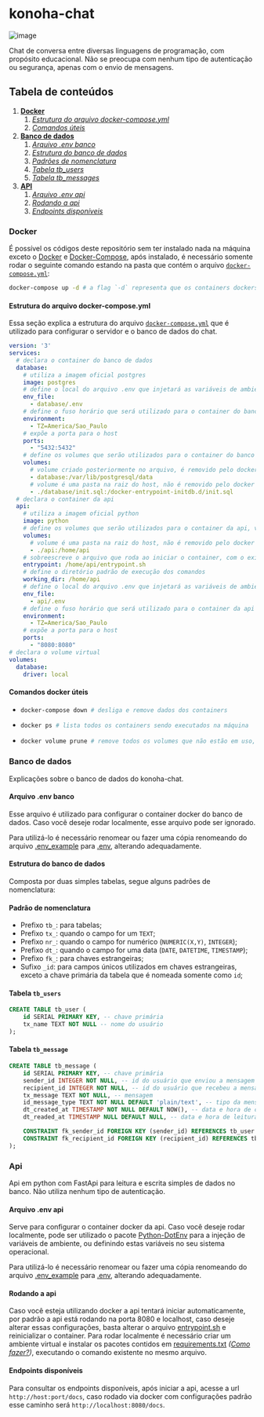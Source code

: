 # konoha-chat

![image](https://img.shields.io/badge/N%C3%ADvel-M%C3%A9dio-yellow)

Chat de conversa entre diversas linguagens de programação, com propósito educacional. Não se preocupa com nenhum tipo de autenticação ou segurança, apenas com o envio de mensagens.

## Tabela de conteúdos

1. **[Docker](#docker)**
   1. _[Estrutura do arquivo docker-compose.yml](#estrutura-do-arquivo-docker-composeyml)_
   1. _[Comandos úteis](#comandos-docker-úteis)_
1. **[Banco de dados](#banco-de-dados)**
   1. _[Arquivo .env banco](#arquivo-env-banco)_
   1. _[Estrutura do banco de dados](#estrutura-do-banco-de-dados)_
   1. _[Padrões de nomenclatura](#padrão-de-nomenclatura)_
   1. _[Tabela tb_users](#tabela-tb_users)_
   1. _[Tabela tb_messages](#tabela-tb_message)_
1. **[API](#api)**
   1. _[Arquivo .env api](#arquivo-env-api)_
   1. _[Rodando a api](#rodando-a-api)_
   1. _[Endpoints disponíveis](#endpoints-disponíveis)_

### Docker

É possível os códigos deste repositório sem ter instalado nada na máquina exceto o [Docker](https://docs.docker.com/get-docker/) e [Docker-Compose](https://docs.docker.com/compose/install/), após instalado, é necessário somente rodar o seguinte comando estando na pasta que contém o arquivo [`docker-compose.yml`](docker-compose.yml):

```sh
docker-compose up -d # a flag `-d` representa que os containers dockers serão executados sem 'prender' o terminal, deixando-o livre para outros comandos.
```

#### **Estrutura do arquivo docker-compose.yml**

Essa seção explica a estrutura do arquivo [`docker-compose.yml`](docker-compose.yml) que é utilizado para configurar o servidor e o banco de dados do chat.

```yml
version: '3'
services:
  # declara o container do banco de dados
  database: 
    # utiliza a imagem oficial postgres
    image: postgres
    # define o local do arquivo .env que injetará as variáveis de ambiente
    env_file:
      - database/.env
    # define o fuso horário que será utilizado para o container do banco de dados
    environment:
      - TZ=America/Sao_Paulo
    # expõe a porta para o host
    ports:
      - "5432:5432"
    # define os volumes que serão utilizados para o container do banco de dados, volumes não são removidos quando rodado docker-compose down, se o container for recriado, os volumes serão reutilizados, caso o volume for uma pasta no host, não será removido pelo docker volume prune
    volumes:
      # volume criado posteriormente no arquivo, é removido pelo docker volume prune
      - database:/var/lib/postgresql/data 
      # volume é uma pasta na raiz do host, não é removido pelo docker volume prune, insere um arquivo init.sql que cria a estrutura do banco de dados
      - ./database/init.sql:/docker-entrypoint-initdb.d/init.sql
  # declara o container da api
  api:
    # utiliza a imagem oficial python
    image: python
    # define os volumes que serão utilizados para o container da api, volumes não são removidos quando rodado docker-compose down, se o container for recriado, os volumes serão reutilizados, caso o volume for uma pasta no host, não será removido pelo docker volume prune
    volumes:
      # volume é uma pasta na raiz do host, não é removido pelo docker volume prune
      - ./api:/home/api
    # sobreescreve o arquivo que roda ao iniciar o container, com o existente no volume supracitado, esse script é utilizado pra iniciar a api
    entrypoint: /home/api/entrypoint.sh
    # define o diretório padrão de execução dos comandos
    working_dir: /home/api
    # define o local do arquivo .env que injetará as variáveis de ambiente
    env_file:
      - api/.env
    # define o fuso horário que será utilizado para o container da api
    environment:
      - TZ=America/Sao_Paulo
    # expõe a porta para o host
    ports:
      - "8080:8080"
# declara o volume virtual
volumes:
  database:
    driver: local
```

#### **Comandos docker úteis**

- ```sh
  docker-compose down # desliga e remove dados dos containers
  ```

- ```sh
  docker ps # lista todos os containers sendo executados na máquina
  ```

- ```sh
  docker volume prune # remove todos os volumes que não estão em uso, ou seja, após rodar o docker-compose down, o volume fica sem uso
  ```

### Banco de dados

Explicações sobre o banco de dados do konoha-chat.

#### **Arquivo .env banco**

Esse arquivo é utilizado para configurar o container docker do banco de dados. Caso você deseje rodar localmente, esse arquivo pode ser ignorado.

Para utilizá-lo é necessário renomear ou fazer uma cópia renomeando do arquivo [.env_example](database/.env_example) para [.env](database/.env), alterando adequadamente.

#### **Estrutura do banco de dados**

Composta por duas simples tabelas, segue alguns padrões de nomenclatura:

#### **Padrão de nomenclatura**

- Prefixo `tb_`: para tabelas;
- Prefixo `tx_`: quando o campo for um `TEXT`;
- Prefixo `nr_`: quando o campo for numérico (`NUMERIC(X,Y)`, `INTEGER`);
- Prefixo `dt_`: quando o campo for uma data (`DATE`, `DATETIME`, `TIMESTAMP`);
- Prefixo `fk_`: para chaves estrangeiras;
- Sufixo `_id`: para campos únicos utilizados em chaves estrangeiras, exceto a chave primária da tabela que é nomeada somente como `id`;

#### **Tabela `tb_users`**

```sql
CREATE TABLE tb_user (
    id SERIAL PRIMARY KEY, -- chave primária
    tx_name TEXT NOT NULL -- nome do usuário
);
```

#### **Tabela `tb_message`**

```sql
CREATE TABLE tb_message (
    id SERIAL PRIMARY KEY, -- chave primária
    sender_id INTEGER NOT NULL, -- id do usuário que enviou a mensagem
    recipient_id INTEGER NOT NULL, -- id do usuário que recebeu a mensagem
    tx_message TEXT NOT NULL, -- mensagem
    id_message_type TEXT NOT NULL DEFAULT 'plain/text', -- tipo da mensagem (plain/text, json, html, markdown, xml)
    dt_created_at TIMESTAMP NOT NULL DEFAULT NOW(), -- data e hora de criação por padrão é a data e hora atual do sistema na inserção
    dt_readed_at TIMESTAMP NULL DEFAULT NULL, -- data e hora de leitura, nula se a mensagem ainda não foi lida

    CONSTRAINT fk_sender_id FOREIGN KEY (sender_id) REFERENCES tb_user (id), -- chave estrangeira para a tabela tb_user
    CONSTRAINT fk_recipient_id FOREIGN KEY (recipient_id) REFERENCES tb_user (id) -- chave estrangeira para a tabela tb_user
);
```

### Api

Api em python com FastApi para leitura e escrita simples de dados no banco. Não utiliza nenhum tipo de autenticação.

#### **Arquivo .env api**

Serve para configurar o container docker da api. Caso você deseje rodar localmente, pode ser utilizado o pacote [Python-DotEnv](https://pypi.org/project/python-dotenv/) para a injeção de variáveis de ambiente, ou definindo estas variáveis no seu sistema operacional.

Para utilizá-lo é necessário renomear ou fazer uma cópia renomeando do arquivo [.env_example](api/.env_example) para [.env](api/.env), alterando adequadamente.

#### **Rodando a api**

Caso você esteja utilizando docker a api tentará iniciar automaticamente, por padrão a api está rodando na porta 8080 e localhost, caso deseje alterar essas configurações, basta alterar o arquivo [entrypoint.sh](api/entrypoint.sh) e reinicializar o container. Para rodar localmente é necessário criar um ambiente virtual e instalar os pacotes contidos em [requirements.txt](api/requirements.txt) _([Como fazer?](https://realpython.com/python-virtual-environments-a-primer/#create-it))_, executando o comando existente no mesmo arquivo.

#### **Endpoints disponíveis**

Para consultar os endpoints disponíveis, após iniciar a api, acesse a url `http://host:port/docs`, caso rodado via docker com configurações padrão esse caminho será `http://localhost:8080/docs`.
